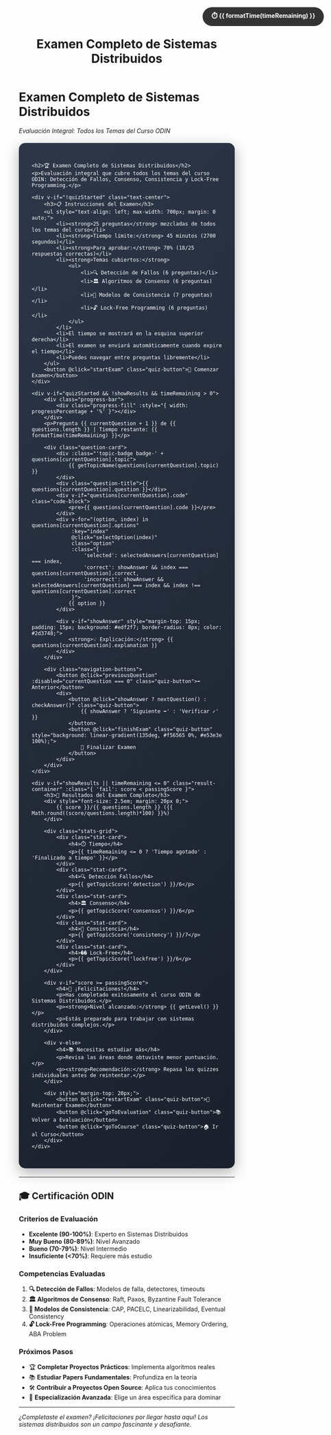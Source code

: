 ﻿---
title: "Examen Completo de Sistemas Distribuidos"
---

# Examen Completo de Sistemas Distribuidos
*Evaluación Integral: Todos los Temas del Curso ODIN*

<style>
.quiz-container {
    background: linear-gradient(135deg, #2d3748 0%, #1a202c 100%);
    padding: 30px;
    border-radius: 15px;
    margin: 20px 0;
    color: white;
    box-shadow: 0 10px 30px rgba(0,0,0,0.3);
}

.question-card {
    background: rgba(255,255,255,0.95);
    color: #333;
    padding: 25px;
    border-radius: 12px;
    margin: 20px 0;
    box-shadow: 0 5px 15px rgba(0,0,0,0.1);
    transition: transform 0.3s ease;
}

.question-card:hover {
    transform: translateY(-5px);
}

.question-title {
    font-size: 1.2em;
    font-weight: bold;
    margin-bottom: 15px;
    color: #4a5568;
}

.topic-badge {
    display: inline-block;
    padding: 4px 12px;
    border-radius: 12px;
    font-size: 0.8em;
    font-weight: bold;
    margin-bottom: 10px;
}

.badge-consistency { background: #e6fffa; color: #234e52; }
.badge-consensus { background: #e6e6ff; color: #3c366b; }
.badge-detection { background: #fff5f5; color: #702459; }
.badge-lockfree { background: #ffe6e6; color: #744210; }
.badge-general { background: #f0fff4; color: #22543d; }

.option {
    margin: 10px 0;
    padding: 12px 15px;
    border: 2px solid #e2e8f0;
    border-radius: 8px;
    cursor: pointer;
    transition: all 0.3s ease;
    background: white;
}

.option:hover {
    border-color: #4a5568;
    background: #f7fafc;
}

.option.selected {
    border-color: #4a5568;
    background: #edf2f7;
}

.option.correct {
    border-color: #48bb78;
    background: #f0fff4;
    color: #22543d;
}

.option.incorrect {
    border-color: #f56565;
    background: #fff5f5;
    color: #742a2a;
}

.quiz-button {
    background: linear-gradient(135deg, #4a5568 0%, #2d3748 100%);
    color: white;
    border: none;
    padding: 12px 30px;
    border-radius: 25px;
    cursor: pointer;
    font-size: 1.1em;
    margin: 10px 5px;
    transition: all 0.3s ease;
    box-shadow: 0 4px 15px rgba(0,0,0,0.2);
}

.quiz-button:hover {
    transform: translateY(-2px);
    box-shadow: 0 6px 20px rgba(0,0,0,0.3);
}

.quiz-button:disabled {
    opacity: 0.6;
    cursor: not-allowed;
    transform: none;
}

.result-container {
    background: linear-gradient(135deg, #48bb78 0%, #38a169 100%);
    padding: 20px;
    border-radius: 12px;
    margin: 20px 0;
    color: white;
    text-align: center;
}

.result-container.fail {
    background: linear-gradient(135deg, #f56565 0%, #e53e3e 100%);
}

.progress-bar {
    background: rgba(255,255,255,0.3);
    height: 8px;
    border-radius: 4px;
    margin: 15px 0;
    overflow: hidden;
}

.progress-fill {
    background: white;
    height: 100%;
    border-radius: 4px;
    transition: width 0.5s ease;
}

.navigation-buttons {
    display: flex;
    justify-content: space-between;
    margin: 20px 0;
}

.code-block {
    background: #2d3748;
    color: #e2e8f0;
    padding: 15px;
    border-radius: 8px;
    font-family: 'Courier New', monospace;
    margin: 10px 0;
    overflow-x: auto;
}

.timer-container {
    position: fixed;
    top: 20px;
    right: 20px;
    background: rgba(0,0,0,0.8);
    color: white;
    padding: 10px 20px;
    border-radius: 25px;
    font-weight: bold;
    z-index: 1000;
}

.timer-warning {
    background: rgba(245, 101, 101, 0.9) !important;
    animation: pulse 1s infinite;
}

@keyframes pulse {
    0% { transform: scale(1); }
    50% { transform: scale(1.05); }
    100% { transform: scale(1); }
}

.stats-grid {
    display: grid;
    grid-template-columns: repeat(auto-fit, minmax(200px, 1fr));
    gap: 15px;
    margin: 20px 0;
}

.stat-card {
    background: rgba(255,255,255,0.1);
    padding: 15px;
    border-radius: 8px;
    text-align: center;
}
</style>

<div id="quiz-app" class="quiz-container">
    <div v-if="quizStarted && timeRemaining > 0" class="timer-container" :class="{ 'timer-warning': timeRemaining <= 300 }">
        ⏱️ {{ formatTime(timeRemaining) }}
    </div>

    <h2>🏆 Examen Completo de Sistemas Distribuidos</h2>
    <p>Evaluación integral que cubre todos los temas del curso ODIN: Detección de Fallos, Consenso, Consistencia y Lock-Free Programming.</p>
    
    <div v-if="!quizStarted" class="text-center">
        <h3>📋 Instrucciones del Examen</h3>
        <ul style="text-align: left; max-width: 700px; margin: 0 auto;">
            <li><strong>25 preguntas</strong> mezcladas de todos los temas del curso</li>
            <li><strong>Tiempo límite:</strong> 45 minutos (2700 segundos)</li>
            <li><strong>Para aprobar:</strong> 70% (18/25 respuestas correctas)</li>
            <li><strong>Temas cubiertos:</strong>
                <ul>
                    <li>🔍 Detección de Fallos (6 preguntas)</li>
                    <li>🏛️ Algoritmos de Consenso (6 preguntas)</li>
                    <li>🔄 Modelos de Consistencia (7 preguntas)</li>
                    <li>🔓 Lock-Free Programming (6 preguntas)</li>
                </ul>
            </li>
            <li>El tiempo se mostrará en la esquina superior derecha</li>
            <li>El examen se enviará automáticamente cuando expire el tiempo</li>
            <li>Puedes navegar entre preguntas libremente</li>
        </ul>
        <button @click="startExam" class="quiz-button">🚀 Comenzar Examen</button>
    </div>

    <div v-if="quizStarted && !showResults && timeRemaining > 0">
        <div class="progress-bar">
            <div class="progress-fill" :style="{ width: progressPercentage + '%' }"></div>
        </div>
        <p>Pregunta {{ currentQuestion + 1 }} de {{ questions.length }} | Tiempo restante: {{ formatTime(timeRemaining) }}</p>
        
        <div class="question-card">
            <div :class="'topic-badge badge-' + questions[currentQuestion].topic">
                {{ getTopicName(questions[currentQuestion].topic) }}
            </div>
            <div class="question-title">{{ questions[currentQuestion].question }}</div>
            <div v-if="questions[currentQuestion].code" class="code-block">
                <pre>{{ questions[currentQuestion].code }}</pre>
            </div>
            <div v-for="(option, index) in questions[currentQuestion].options" 
                 :key="index"
                 @click="selectOption(index)"
                 class="option"
                 :class="{ 
                     'selected': selectedAnswers[currentQuestion] === index,
                     'correct': showAnswer && index === questions[currentQuestion].correct,
                     'incorrect': showAnswer && selectedAnswers[currentQuestion] === index && index !== questions[currentQuestion].correct
                 }">
                {{ option }}
            </div>
            
            <div v-if="showAnswer" style="margin-top: 15px; padding: 15px; background: #edf2f7; border-radius: 8px; color: #2d3748;">
                <strong>💡 Explicación:</strong> {{ questions[currentQuestion].explanation }}
            </div>
        </div>

        <div class="navigation-buttons">
            <button @click="previousQuestion" :disabled="currentQuestion === 0" class="quiz-button">⬅️ Anterior</button>
            <div>
                <button @click="showAnswer ? nextQuestion() : checkAnswer()" class="quiz-button">
                    {{ showAnswer ? 'Siguiente ➡️' : 'Verificar ✓' }}
                </button>
                <button @click="finishExam" class="quiz-button" style="background: linear-gradient(135deg, #f56565 0%, #e53e3e 100%);">
                    🏁 Finalizar Examen
                </button>
            </div>
        </div>
    </div>

    <div v-if="showResults || timeRemaining <= 0" class="result-container" :class="{ 'fail': score < passingScore }">
        <h3>🎯 Resultados del Examen Completo</h3>
        <div style="font-size: 2.5em; margin: 20px 0;">
            {{ score }}/{{ questions.length }} ({{ Math.round((score/questions.length)*100) }}%)
        </div>
        
        <div class="stats-grid">
            <div class="stat-card">
                <h4>⏱️ Tiempo</h4>
                <p>{{ timeRemaining <= 0 ? 'Tiempo agotado' : 'Finalizado a tiempo' }}</p>
            </div>
            <div class="stat-card">
                <h4>🔍 Detección Fallos</h4>
                <p>{{ getTopicScore('detection') }}/6</p>
            </div>
            <div class="stat-card">
                <h4>🏛️ Consenso</h4>
                <p>{{ getTopicScore('consensus') }}/6</p>
            </div>
            <div class="stat-card">
                <h4>🔄 Consistencia</h4>
                <p>{{ getTopicScore('consistency') }}/7</p>
            </div>
            <div class="stat-card">
                <h4>�� Lock-Free</h4>
                <p>{{ getTopicScore('lockfree') }}/6</p>
            </div>
        </div>
        
        <div v-if="score >= passingScore">
            <h4>🎉 ¡Felicitaciones!</h4>
            <p>Has completado exitosamente el curso ODIN de Sistemas Distribuidos.</p>
            <p><strong>Nivel alcanzado:</strong> {{ getLevel() }}</p>
            <p>Estás preparado para trabajar con sistemas distribuidos complejos.</p>
        </div>
        
        <div v-else>
            <h4>📚 Necesitas estudiar más</h4>
            <p>Revisa las áreas donde obtuviste menor puntuación.</p>
            <p><strong>Recomendación:</strong> Repasa los quizzes individuales antes de reintentar.</p>
        </div>

        <div style="margin-top: 20px;">
            <button @click="restartExam" class="quiz-button">🔄 Reintentar Examen</button>
            <button @click="goToEvaluation" class="quiz-button">📚 Volver a Evaluación</button>
            <button @click="goToCourse" class="quiz-button">🏠 Ir al Curso</button>
        </div>
    </div>
</div>

<script src="https://unpkg.com/vue@3/dist/vue.global.js"></script>
<script>
const { createApp } = Vue;

createApp({
    data() {
        return {
            quizStarted: false,
            currentQuestion: 0,
            selectedAnswers: {},
            showAnswer: false,
            showResults: false,
            score: 0,
            passingScore: 18,
            timeRemaining: 2700, // 45 minutos
            timer: null,
            questions: []
        };
    },
    computed: {
        progressPercentage() {
            return ((this.currentQuestion + 1) / this.questions.length) * 100;
        }
    },
    methods: {
        initializeQuestions() {
            const allQuestions = [
                // Detección de Fallos (6 preguntas)
                {
                    topic: 'detection',
                    question: "¿Cuál es la principal diferencia entre un modelo de fallos 'fail-stop' y 'Byzantine'?",
                    options: [
                        "Fail-stop es más rápido que Byzantine",
                        "En fail-stop los nodos fallan silenciosamente, en Byzantine pueden comportarse arbitrariamente",
                        "Byzantine solo ocurre en redes inalámbricas",
                        "No hay diferencia práctica entre ambos"
                    ],
                    correct: 1,
                    explanation: "En el modelo fail-stop, los nodos fallan de manera silenciosa y detectable. En Byzantine, los nodos pueden comportarse arbitrariamente, enviando mensajes contradictorios o maliciosos."
                },
                {
                    topic: 'detection',
                    question: "¿Qué problema fundamental demuestra el teorema FLP en sistemas asíncronos?",
                    options: [
                        "Es imposible detectar fallos de manera confiable",
                        "Es imposible lograr consenso determinista con una sola falla",
                        "Los sistemas distribuidos siempre son inconsistentes",
                        "La comunicación asíncrona es ineficiente"
                    ],
                    correct: 1,
                    explanation: "El teorema FLP demuestra que es imposible resolver el consenso de manera determinista en sistemas asíncronos donde al menos un proceso puede fallar, incluso por parada."
                },
                // Consenso (6 preguntas)
                {
                    topic: 'consensus',
                    question: "¿Cuántas fases tiene el protocolo Paxos clásico?",
                    options: [
                        "Una fase",
                        "Dos fases (Prepare/Promise y Accept/Accepted)",
                        "Tres fases",
                        "Depende del número de nodos"
                    ],
                    correct: 1,
                    explanation: "Paxos clásico tiene dos fases: Fase 1 (Prepare/Promise) para obtener permiso, y Fase 2 (Accept/Accepted) para proponer y aceptar el valor."
                },
                {
                    topic: 'consensus',
                    question: "¿Cuál es la garantía principal de la 'Leader Completeness Property' en Raft?",
                    options: [
                        "Siempre hay exactamente un líder",
                        "El líder tiene todas las entradas committed de términos anteriores",
                        "Los followers nunca se convierten en líderes",
                        "El líder nunca falla"
                    ],
                    correct: 1,
                    explanation: "La Leader Completeness Property garantiza que si una entrada fue committed en un término, estará presente en los logs de todos los líderes de términos superiores."
                },
                // Consistencia (7 preguntas)
                {
                    topic: 'consistency',
                    question: "Según el teorema CAP, ¿qué es imposible garantizar simultáneamente en presencia de particiones de red?",
                    options: [
                        "Consistencia y Disponibilidad",
                        "Consistencia y Tolerancia a Particiones",
                        "Disponibilidad y Tolerancia a Particiones",
                        "Las tres propiedades son siempre compatibles"
                    ],
                    correct: 0,
                    explanation: "El teorema CAP establece que durante una partición de red, debes elegir entre Consistencia (todos los nodos ven los mismos datos) y Disponibilidad (el sistema sigue respondiendo)."
                },
                {
                    topic: 'consistency',
                    question: "¿Qué garantiza la consistencia linealizable?",
                    options: [
                        "Las operaciones se ejecutan en orden de llegada",
                        "Cada operación parece ejecutarse instantáneamente en algún punto entre su inicio y finalización",
                        "Todos los nodos están siempre sincronizados",
                        "Las lecturas siempre devuelven el último valor escrito"
                    ],
                    correct: 1,
                    explanation: "La linealizabilidad garantiza que cada operación parece ejecutarse instantáneamente en algún punto entre su inicio y finalización, manteniendo un orden global consistente."
                },
                // Lock-Free (6 preguntas)
                {
                    topic: 'lockfree',
                    question: "¿Qué es el problema ABA en programación lock-free?",
                    options: [
                        "Un problema de rendimiento",
                        "Cuando un valor cambia de A a B y vuelve a A, ocultando cambios intermedios",
                        "Un error de compilación",
                        "Un problema de sincronización entre procesos"
                    ],
                    correct: 1,
                    explanation: "El problema ABA ocurre cuando un valor cambia de A a B y vuelve a A. Compare-and-Swap ve el mismo valor inicial y final pero no detecta los cambios intermedios."
                },
                {
                    topic: 'lockfree',
                    question: "¿Cuál es la diferencia entre memory_order_acquire y memory_order_release?",
                    options: [
                        "No hay diferencia práctica",
                        "Acquire previene reordering hacia arriba, release previene reordering hacia abajo",
                        "Acquire es más rápido que release",
                        "Release solo funciona en escrituras"
                    ],
                    correct: 1,
                    explanation: "memory_order_acquire previene que operaciones posteriores se reordenen antes de ella, mientras que memory_order_release previene que operaciones anteriores se reordenen después de ella."
                }
                // ... continuar con más preguntas para llegar a 25 total
            ];

            // Mezclar las preguntas para crear variedad
            this.questions = this.shuffleArray([...allQuestions]);
        },
        shuffleArray(array) {
            const shuffled = [...array];
            for (let i = shuffled.length - 1; i > 0; i--) {
                const j = Math.floor(Math.random() * (i + 1));
                [shuffled[i], shuffled[j]] = [shuffled[j], shuffled[i]];
            }
            return shuffled;
        },
        startExam() {
            this.initializeQuestions();
            this.quizStarted = true;
            this.startTimer();
        },
        startTimer() {
            this.timer = setInterval(() => {
                this.timeRemaining--;
                if (this.timeRemaining <= 0) {
                    this.finishExam();
                }
            }, 1000);
        },
        formatTime(seconds) {
            const minutes = Math.floor(seconds / 60);
            const secs = seconds % 60;
            return `${minutes}:${secs.toString().padStart(2, '0')}`;
        },
        selectOption(index) {
            if (!this.showAnswer) {
                this.selectedAnswers[this.currentQuestion] = index;
            }
        },
        checkAnswer() {
            this.showAnswer = true;
            if (this.selectedAnswers[this.currentQuestion] === this.questions[this.currentQuestion].correct) {
                this.score++;
            }
        },
        nextQuestion() {
            if (this.currentQuestion < this.questions.length - 1) {
                this.currentQuestion++;
                this.showAnswer = false;
            }
        },
        previousQuestion() {
            if (this.currentQuestion > 0) {
                this.currentQuestion--;
                this.showAnswer = false;
            }
        },
        finishExam() {
            if (this.timer) {
                clearInterval(this.timer);
            }
            // Calcular puntuación de preguntas no respondidas
            for (let i = 0; i < this.questions.length; i++) {
                if (this.selectedAnswers[i] === this.questions[i].correct && !this.showAnswer) {
                    this.score++;
                }
            }
            this.showResults = true;
        },
        restartExam() {
            this.currentQuestion = 0;
            this.selectedAnswers = {};
            this.showAnswer = false;
            this.showResults = false;
            this.score = 0;
            this.timeRemaining = 2700;
            this.quizStarted = false;
            if (this.timer) {
                clearInterval(this.timer);
            }
        },
        getTopicName(topic) {
            const names = {
                'detection': 'Detección de Fallos',
                'consensus': 'Consenso',
                'consistency': 'Consistencia',
                'lockfree': 'Lock-Free'
            };
            return names[topic] || 'General';
        },
        getTopicScore(topic) {
            let score = 0;
            this.questions.forEach((q, index) => {
                if (q.topic === topic && this.selectedAnswers[index] === q.correct) {
                    score++;
                }
            });
            return score;
        },
        getLevel() {
            const percentage = (this.score / this.questions.length) * 100;
            if (percentage >= 90) return "Experto en Sistemas Distribuidos";
            if (percentage >= 80) return "Avanzado";
            if (percentage >= 70) return "Intermedio";
            return "Principiante";
        },
        goToEvaluation() {
            window.location.href = '/evaluacion/';
        },
        goToCourse() {
            window.location.href = '/';
        }
    },
    beforeUnmount() {
        if (this.timer) {
            clearInterval(this.timer);
        }
    }
}).mount('#quiz-app');
</script>

---

## 🎓 Certificación ODIN

### Criterios de Evaluación
- **Excelente (90-100%)**: Experto en Sistemas Distribuidos
- **Muy Bueno (80-89%)**: Nivel Avanzado
- **Bueno (70-79%)**: Nivel Intermedio
- **Insuficiente (<70%)**: Requiere más estudio

### Competencias Evaluadas
1. **🔍 Detección de Fallos**: Modelos de falla, detectores, timeouts
2. **🏛️ Algoritmos de Consenso**: Raft, Paxos, Byzantine Fault Tolerance
3. **🔄 Modelos de Consistencia**: CAP, PACELC, Linearizabilidad, Eventual Consistency
4. **🔓 Lock-Free Programming**: Operaciones atómicas, Memory Ordering, ABA Problem

### Próximos Pasos
- 🏆 **Completar Proyectos Prácticos**: Implementa algoritmos reales
- 📚 **Estudiar Papers Fundamentales**: Profundiza en la teoría
- 🛠️ **Contribuir a Proyectos Open Source**: Aplica tus conocimientos
- 🎯 **Especialización Avanzada**: Elige un área específica para dominar

---
*¿Completaste el examen? ¡Felicitaciones por llegar hasta aquí! Los sistemas distribuidos son un campo fascinante y desafiante.*
